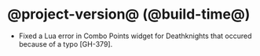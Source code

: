 # @project-version@ (@build-time@)

* Fixed a Lua error in Combo Points widget for Deathknights that occured because of a typo [GH-379].